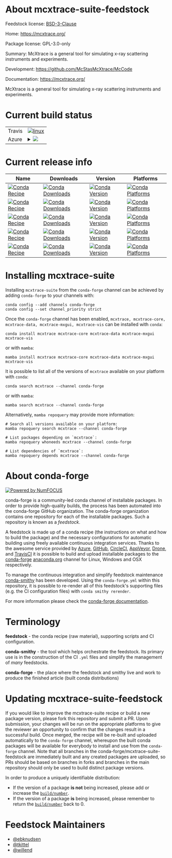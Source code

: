 About mcxtrace-suite-feedstock
==============================

Feedstock license: [BSD-3-Clause](https://github.com/conda-forge/mcxtrace-suite-feedstock/blob/main/LICENSE.txt)

Home: https://mcxtrace.org/

Package license: GPL-3.0-only

Summary: McXtrace is a general tool for simulating x-ray scattering instruments and experiments.

Development: https://github.com/McStasMcXtrace/McCode

Documentation: https://mcxtrace.org/

McXtrace is a general tool for simulating x-ray scattering instruments and
experiments.


Current build status
====================


<table><tr>
    <td>Travis</td>
    <td>
      <a href="https://app.travis-ci.com/conda-forge/mcxtrace-suite-feedstock">
        <img alt="linux" src="https://img.shields.io/travis/com/conda-forge/mcxtrace-suite-feedstock/main.svg?label=Linux">
      </a>
    </td>
  </tr>
    
  <tr>
    <td>Azure</td>
    <td>
      <details>
        <summary>
          <a href="https://dev.azure.com/conda-forge/feedstock-builds/_build/latest?definitionId=21741&branchName=main">
            <img src="https://dev.azure.com/conda-forge/feedstock-builds/_apis/build/status/mcxtrace-suite-feedstock?branchName=main">
          </a>
        </summary>
        <table>
          <thead><tr><th>Variant</th><th>Status</th></tr></thead>
          <tbody><tr>
              <td>linux_64_nodejs20</td>
              <td>
                <a href="https://dev.azure.com/conda-forge/feedstock-builds/_build/latest?definitionId=21741&branchName=main">
                  <img src="https://dev.azure.com/conda-forge/feedstock-builds/_apis/build/status/mcxtrace-suite-feedstock?branchName=main&jobName=linux&configuration=linux%20linux_64_nodejs20" alt="variant">
                </a>
              </td>
            </tr><tr>
              <td>linux_64_nodejs22</td>
              <td>
                <a href="https://dev.azure.com/conda-forge/feedstock-builds/_build/latest?definitionId=21741&branchName=main">
                  <img src="https://dev.azure.com/conda-forge/feedstock-builds/_apis/build/status/mcxtrace-suite-feedstock?branchName=main&jobName=linux&configuration=linux%20linux_64_nodejs22" alt="variant">
                </a>
              </td>
            </tr><tr>
              <td>linux_aarch64_nodejs20</td>
              <td>
                <a href="https://dev.azure.com/conda-forge/feedstock-builds/_build/latest?definitionId=21741&branchName=main">
                  <img src="https://dev.azure.com/conda-forge/feedstock-builds/_apis/build/status/mcxtrace-suite-feedstock?branchName=main&jobName=linux&configuration=linux%20linux_aarch64_nodejs20" alt="variant">
                </a>
              </td>
            </tr><tr>
              <td>linux_aarch64_nodejs22</td>
              <td>
                <a href="https://dev.azure.com/conda-forge/feedstock-builds/_build/latest?definitionId=21741&branchName=main">
                  <img src="https://dev.azure.com/conda-forge/feedstock-builds/_apis/build/status/mcxtrace-suite-feedstock?branchName=main&jobName=linux&configuration=linux%20linux_aarch64_nodejs22" alt="variant">
                </a>
              </td>
            </tr><tr>
              <td>osx_64_nodejs20</td>
              <td>
                <a href="https://dev.azure.com/conda-forge/feedstock-builds/_build/latest?definitionId=21741&branchName=main">
                  <img src="https://dev.azure.com/conda-forge/feedstock-builds/_apis/build/status/mcxtrace-suite-feedstock?branchName=main&jobName=osx&configuration=osx%20osx_64_nodejs20" alt="variant">
                </a>
              </td>
            </tr><tr>
              <td>osx_64_nodejs22</td>
              <td>
                <a href="https://dev.azure.com/conda-forge/feedstock-builds/_build/latest?definitionId=21741&branchName=main">
                  <img src="https://dev.azure.com/conda-forge/feedstock-builds/_apis/build/status/mcxtrace-suite-feedstock?branchName=main&jobName=osx&configuration=osx%20osx_64_nodejs22" alt="variant">
                </a>
              </td>
            </tr><tr>
              <td>osx_arm64_nodejs20</td>
              <td>
                <a href="https://dev.azure.com/conda-forge/feedstock-builds/_build/latest?definitionId=21741&branchName=main">
                  <img src="https://dev.azure.com/conda-forge/feedstock-builds/_apis/build/status/mcxtrace-suite-feedstock?branchName=main&jobName=osx&configuration=osx%20osx_arm64_nodejs20" alt="variant">
                </a>
              </td>
            </tr><tr>
              <td>osx_arm64_nodejs22</td>
              <td>
                <a href="https://dev.azure.com/conda-forge/feedstock-builds/_build/latest?definitionId=21741&branchName=main">
                  <img src="https://dev.azure.com/conda-forge/feedstock-builds/_apis/build/status/mcxtrace-suite-feedstock?branchName=main&jobName=osx&configuration=osx%20osx_arm64_nodejs22" alt="variant">
                </a>
              </td>
            </tr><tr>
              <td>win_64_nodejs20</td>
              <td>
                <a href="https://dev.azure.com/conda-forge/feedstock-builds/_build/latest?definitionId=21741&branchName=main">
                  <img src="https://dev.azure.com/conda-forge/feedstock-builds/_apis/build/status/mcxtrace-suite-feedstock?branchName=main&jobName=win&configuration=win%20win_64_nodejs20" alt="variant">
                </a>
              </td>
            </tr><tr>
              <td>win_64_nodejs22</td>
              <td>
                <a href="https://dev.azure.com/conda-forge/feedstock-builds/_build/latest?definitionId=21741&branchName=main">
                  <img src="https://dev.azure.com/conda-forge/feedstock-builds/_apis/build/status/mcxtrace-suite-feedstock?branchName=main&jobName=win&configuration=win%20win_64_nodejs22" alt="variant">
                </a>
              </td>
            </tr>
          </tbody>
        </table>
      </details>
    </td>
  </tr>
</table>

Current release info
====================

| Name | Downloads | Version | Platforms |
| --- | --- | --- | --- |
| [![Conda Recipe](https://img.shields.io/badge/recipe-mcxtrace-green.svg)](https://anaconda.org/conda-forge/mcxtrace) | [![Conda Downloads](https://img.shields.io/conda/dn/conda-forge/mcxtrace.svg)](https://anaconda.org/conda-forge/mcxtrace) | [![Conda Version](https://img.shields.io/conda/vn/conda-forge/mcxtrace.svg)](https://anaconda.org/conda-forge/mcxtrace) | [![Conda Platforms](https://img.shields.io/conda/pn/conda-forge/mcxtrace.svg)](https://anaconda.org/conda-forge/mcxtrace) |
| [![Conda Recipe](https://img.shields.io/badge/recipe-mcxtrace--core-green.svg)](https://anaconda.org/conda-forge/mcxtrace-core) | [![Conda Downloads](https://img.shields.io/conda/dn/conda-forge/mcxtrace-core.svg)](https://anaconda.org/conda-forge/mcxtrace-core) | [![Conda Version](https://img.shields.io/conda/vn/conda-forge/mcxtrace-core.svg)](https://anaconda.org/conda-forge/mcxtrace-core) | [![Conda Platforms](https://img.shields.io/conda/pn/conda-forge/mcxtrace-core.svg)](https://anaconda.org/conda-forge/mcxtrace-core) |
| [![Conda Recipe](https://img.shields.io/badge/recipe-mcxtrace--data-green.svg)](https://anaconda.org/conda-forge/mcxtrace-data) | [![Conda Downloads](https://img.shields.io/conda/dn/conda-forge/mcxtrace-data.svg)](https://anaconda.org/conda-forge/mcxtrace-data) | [![Conda Version](https://img.shields.io/conda/vn/conda-forge/mcxtrace-data.svg)](https://anaconda.org/conda-forge/mcxtrace-data) | [![Conda Platforms](https://img.shields.io/conda/pn/conda-forge/mcxtrace-data.svg)](https://anaconda.org/conda-forge/mcxtrace-data) |
| [![Conda Recipe](https://img.shields.io/badge/recipe-mcxtrace--mxgui-green.svg)](https://anaconda.org/conda-forge/mcxtrace-mxgui) | [![Conda Downloads](https://img.shields.io/conda/dn/conda-forge/mcxtrace-mxgui.svg)](https://anaconda.org/conda-forge/mcxtrace-mxgui) | [![Conda Version](https://img.shields.io/conda/vn/conda-forge/mcxtrace-mxgui.svg)](https://anaconda.org/conda-forge/mcxtrace-mxgui) | [![Conda Platforms](https://img.shields.io/conda/pn/conda-forge/mcxtrace-mxgui.svg)](https://anaconda.org/conda-forge/mcxtrace-mxgui) |
| [![Conda Recipe](https://img.shields.io/badge/recipe-mcxtrace--vis-green.svg)](https://anaconda.org/conda-forge/mcxtrace-vis) | [![Conda Downloads](https://img.shields.io/conda/dn/conda-forge/mcxtrace-vis.svg)](https://anaconda.org/conda-forge/mcxtrace-vis) | [![Conda Version](https://img.shields.io/conda/vn/conda-forge/mcxtrace-vis.svg)](https://anaconda.org/conda-forge/mcxtrace-vis) | [![Conda Platforms](https://img.shields.io/conda/pn/conda-forge/mcxtrace-vis.svg)](https://anaconda.org/conda-forge/mcxtrace-vis) |

Installing mcxtrace-suite
=========================

Installing `mcxtrace-suite` from the `conda-forge` channel can be achieved by adding `conda-forge` to your channels with:

```
conda config --add channels conda-forge
conda config --set channel_priority strict
```

Once the `conda-forge` channel has been enabled, `mcxtrace, mcxtrace-core, mcxtrace-data, mcxtrace-mxgui, mcxtrace-vis` can be installed with `conda`:

```
conda install mcxtrace mcxtrace-core mcxtrace-data mcxtrace-mxgui mcxtrace-vis
```

or with `mamba`:

```
mamba install mcxtrace mcxtrace-core mcxtrace-data mcxtrace-mxgui mcxtrace-vis
```

It is possible to list all of the versions of `mcxtrace` available on your platform with `conda`:

```
conda search mcxtrace --channel conda-forge
```

or with `mamba`:

```
mamba search mcxtrace --channel conda-forge
```

Alternatively, `mamba repoquery` may provide more information:

```
# Search all versions available on your platform:
mamba repoquery search mcxtrace --channel conda-forge

# List packages depending on `mcxtrace`:
mamba repoquery whoneeds mcxtrace --channel conda-forge

# List dependencies of `mcxtrace`:
mamba repoquery depends mcxtrace --channel conda-forge
```


About conda-forge
=================

[![Powered by
NumFOCUS](https://img.shields.io/badge/powered%20by-NumFOCUS-orange.svg?style=flat&colorA=E1523D&colorB=007D8A)](https://numfocus.org)

conda-forge is a community-led conda channel of installable packages.
In order to provide high-quality builds, the process has been automated into the
conda-forge GitHub organization. The conda-forge organization contains one repository
for each of the installable packages. Such a repository is known as a *feedstock*.

A feedstock is made up of a conda recipe (the instructions on what and how to build
the package) and the necessary configurations for automatic building using freely
available continuous integration services. Thanks to the awesome service provided by
[Azure](https://azure.microsoft.com/en-us/services/devops/), [GitHub](https://github.com/),
[CircleCI](https://circleci.com/), [AppVeyor](https://www.appveyor.com/),
[Drone](https://cloud.drone.io/welcome), and [TravisCI](https://travis-ci.com/)
it is possible to build and upload installable packages to the
[conda-forge](https://anaconda.org/conda-forge) [anaconda.org](https://anaconda.org/)
channel for Linux, Windows and OSX respectively.

To manage the continuous integration and simplify feedstock maintenance
[conda-smithy](https://github.com/conda-forge/conda-smithy) has been developed.
Using the ``conda-forge.yml`` within this repository, it is possible to re-render all of
this feedstock's supporting files (e.g. the CI configuration files) with ``conda smithy rerender``.

For more information please check the [conda-forge documentation](https://conda-forge.org/docs/).

Terminology
===========

**feedstock** - the conda recipe (raw material), supporting scripts and CI configuration.

**conda-smithy** - the tool which helps orchestrate the feedstock.
                   Its primary use is in the construction of the CI ``.yml`` files
                   and simplify the management of *many* feedstocks.

**conda-forge** - the place where the feedstock and smithy live and work to
                  produce the finished article (built conda distributions)


Updating mcxtrace-suite-feedstock
=================================

If you would like to improve the mcxtrace-suite recipe or build a new
package version, please fork this repository and submit a PR. Upon submission,
your changes will be run on the appropriate platforms to give the reviewer an
opportunity to confirm that the changes result in a successful build. Once
merged, the recipe will be re-built and uploaded automatically to the
`conda-forge` channel, whereupon the built conda packages will be available for
everybody to install and use from the `conda-forge` channel.
Note that all branches in the conda-forge/mcxtrace-suite-feedstock are
immediately built and any created packages are uploaded, so PRs should be based
on branches in forks and branches in the main repository should only be used to
build distinct package versions.

In order to produce a uniquely identifiable distribution:
 * If the version of a package **is not** being increased, please add or increase
   the [``build/number``](https://docs.conda.io/projects/conda-build/en/latest/resources/define-metadata.html#build-number-and-string).
 * If the version of a package **is** being increased, please remember to return
   the [``build/number``](https://docs.conda.io/projects/conda-build/en/latest/resources/define-metadata.html#build-number-and-string)
   back to 0.

Feedstock Maintainers
=====================

* [@ebknudsen](https://github.com/ebknudsen/)
* [@tkittel](https://github.com/tkittel/)
* [@willend](https://github.com/willend/)

